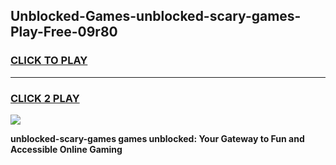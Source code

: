 
## Unblocked-Games-unblocked-scary-games-Play-Free-09r80
<h3>
<a href="https://premium76.site?title=unblocked-scary-games&ref=24M">CLICK TO PLAY</a></h3>
<hr>

<h3>
<a href="https://premium76.site?title=unblocked-scary-games&ref=24M">CLICK 2 PLAY</a>
  
</h3>

<a href="https://premium76.site?title=unblocked-scary-games&ref=24M"><img src="https://clearcache.store/games.png"></a>


**unblocked-scary-games games unblocked: Your Gateway to Fun and Accessible Online Gaming**
